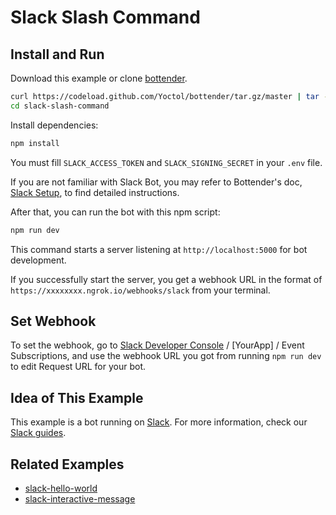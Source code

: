 
# Slack Slash Command

## Install and Run

Download this example or clone [bottender](https://github.com/Yoctol/bottender).

```sh
curl https://codeload.github.com/Yoctol/bottender/tar.gz/master | tar -xz --strip=2 bottender-master/examples/slack-slash-command
cd slack-slash-command
```

Install dependencies:

```sh
npm install
```

You must fill `SLACK_ACCESS_TOKEN` and `SLACK_SIGNING_SECRET` in your `.env` file.

If you are not familiar with Slack Bot, you may refer to Bottender's doc, [Slack Setup](https://bottender.js.org/docs/channel-slack-setup), to find detailed instructions.

After that, you can run the bot with this npm script:

```sh
npm run dev
```

This command starts a server listening at `http://localhost:5000` for bot development.

If you successfully start the server, you get a webhook URL in the format of `https://xxxxxxxx.ngrok.io/webhooks/slack` from your terminal.

## Set Webhook

To set the webhook, go to [Slack Developer Console](https://api.slack.com/apps) / [YourApp] / Event Subscriptions, and use the webhook URL you got from running `npm run dev` to edit Request URL for your bot.

## Idea of This Example

This example is a bot running on [Slack](https://slack.com/).
For more information, check our [Slack guides](https://bottender.js.org/docs/channel-slack-setup).

## Related Examples

- [slack-hello-world](../slack-hello-world)
- [slack-interactive-message](../slack-interactive-message)